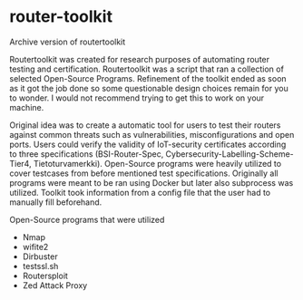 # router-toolkit
Archive version of routertoolkit

Routertoolkit was created for research purposes of automating router testing and certification. Routertoolkit was a script that ran a collection of selected Open-Source Programs.
Refinement of the toolkit ended as soon as it got the job done so some questionable design choices remain for you to wonder.
I would not recommend trying to get this to work on your machine.

Original idea was to create a automatic tool for users to test their routers against common threats such as vulnerabilities, misconfigurations and open ports.
Users could verify the validity of IoT-security certificates according to three specifications (BSI-Router-Spec, Cybersecurity-Labelling-Scheme-Tier4, Tietoturvamerkki).
Open-Source programs were heavily utilized to cover testcases from before mentioned test specifications. Originally all programs were meant to be ran using Docker but 
later also subprocess was utilized. Toolkit took information from a config file that the user had to manually fill beforehand.

Open-Source programs that were utilized
+ Nmap
+ wifite2
+ Dirbuster
+ testssl.sh
+ Routersploit
+ Zed Attack Proxy
